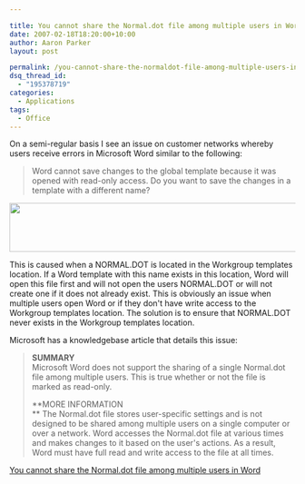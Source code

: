 ```yaml
---

title: You cannot share the Normal.dot file among multiple users in Word
date: 2007-02-18T18:20:00+10:00
author: Aaron Parker
layout: post

permalink: /you-cannot-share-the-normaldot-file-among-multiple-users-in-word/
dsq_thread_id:
  - "195378719"
categories:
  - Applications
tags:
  - Office
---
```

On a semi-regular basis I see an issue on customer networks whereby users receive errors in Microsoft Word similar to the following:

> Word cannot save changes to the global template because it was opened with read-only access. Do you want to save the changes in a template with a different name?

<img style="border: 0px initial initial;" src="{{site.baseurl}}/media/2007/02/1000.14.925.WordError1.png" border="0" alt="" width="573" height="86" /> 

This is caused when a NORMAL.DOT is located in the Workgroup templates location. If a Word template with this name exists in this location, Word will open this file first and will not open the users NORMAL.DOT or will not create one if it does not already exist. This is obviously an issue when multiple users open Word or if they don't have write access to the Workgroup templates location. The solution is to ensure that NORMAL.DOT never exists in the Workgroup templates location.

Microsoft has a knowledgebase article that details this issue:

> **SUMMARY**  
> Microsoft Word does not support the sharing of a single Normal.dot file among multiple users. This is true whether or not the file is marked as read-only.
> 
> **MORE INFORMATION  
>** The Normal.dot file stores user-specific settings and is not designed to be shared among multiple users on a single computer or over a network. Word accesses the Normal.dot file at various times and makes changes to it based on the user's actions. As a result, Word must have full read and write access to the file at all times.

[You cannot share the Normal.dot file among multiple users in Word](http://support.microsoft.com/kb/811468/en-au)